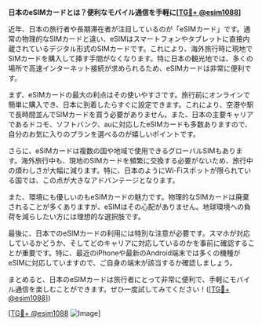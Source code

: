 **日本のeSIMカードとは？便利なモバイル通信を手軽に[[TG💪+ @esim1088](https://t.me/s/esim1088)]**

近年、日本の旅行者や長期滞在者が注目しているのが「eSIMカード」です。通常の物理的なSIMカードと違い、eSIMはスマートフォンやタブレットに直接内蔵されているデジタル形式のSIMカードです。これにより、海外旅行時に現地でSIMカードを購入して挿す手間がなくなります。特に日本の観光地では、多くの場所で高速インターネット接続が求められるため、eSIMカードは非常に便利です。

まず、eSIMカードの最大の利点はその使いやすさです。旅行前にオンラインで簡単に購入でき、日本に到着したらすぐに設定できます。これにより、空港や駅で長時間並んでSIMカードを買う必要がありません。また、日本の主要キャリアであるドコモ、ソフトバンク、auに対応したeSIMカードも多数ありますので、自分のお気に入りのプランを選べるのが嬉しいポイントです。

さらに、eSIMカードは複数の国や地域で使用できるグローバルSIMもあります。海外旅行中も、現地のSIMカードを頻繁に交換する必要がないため、旅行中の煩わしさが大幅に減ります。特に、日本のようにWi-Fiスポットが限られている国では、この点が大きなアドバンテージとなります。

また、環境にも優しいのもeSIMカードの魅力です。物理的なSIMカードは廃棄されることが多くありますが、eSIMはその心配がありません。地球環境への負荷を減らしたい方には理想的な選択肢です。

最後に、日本でのeSIMカードの利用には特別な注意が必要です。スマホが対応しているかどうか、そしてどのキャリアに対応しているのかを事前に確認することが重要です。特に、最近のiPhoneや最新のAndroid端末では多くの機種がeSIMに対応していますので、ご自身の端末が該当するか確認しましょう。

まとめると、日本のeSIMカードは旅行者にとって非常に便利で、手軽にモバイル通信を楽しむことができます。ぜひ一度試してみてください！([[TG💪+ @esim1088](https://t.me/s/esim1088)])

[[TG💪+ @esim1088](https://t.me/s/esim1088) ![Image](https://i.postimg.cc/Y0z9fWf4/image.png)]
